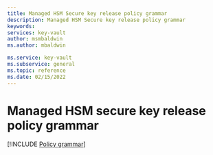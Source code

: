 ```yaml
---
title: Managed HSM Secure key release policy grammar
description: Managed HSM Secure key release policy grammar
keywords: 
services: key-vault
author: msmbaldwin
ms.author: mbaldwin

ms.service: key-vault
ms.subservice: general
ms.topic: reference
ms.date: 02/15/2022
---
```

 
# Managed HSM secure key release policy grammar

[!INCLUDE [Policy grammar](../../../includes/key-management-policy-grammar.md)]